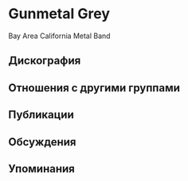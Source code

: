 # Gunmetal Grey

Bay Area California Metal Band

## Дискография


## Отношения с другими группами


## Публикации


## Обсуждения


## Упоминания

